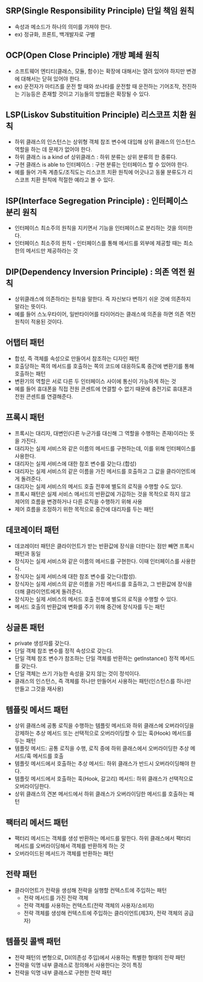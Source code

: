 ## SRP(Single Responsibility Principle) 단일 책임 원칙
- 속성과 메소드가 하나의 의미를 가져야 한다.
- ex) 정규화, 프론트, 백개발자로 구별

## OCP(Open Close Principle) 개방 폐쇄 원칙
- 소프트웨어 엔티티(클래스, 모듈, 함수)는 확장에 대해서는 열려 있어야 하지만 변경에 대해서는 닫혀 있어야 한다.
- ex) 운전자가 마티즈를 운전 할 때와 쏘나타를 운전할 때 운전하는 기어조작, 전진하는 기능등은 존재할 것이고 기능들의 방법들은 확장될 수 있다.

## LSP(Liskov Substituition Principle) 리스코프 치환 원칙
- 하위 클래스의 인스턴스는 상위형 객체 참조 변수에 대입해 상위 클래스의 인스턴스 역할을 하는 데 문제가 없어야 한다.
- 하위 클래스 is a kind of 상위클래스 : 하위 분류는 상위 분류의 한 종류다.
- 구현 클래스 is able to 인터페이스 : 구현 분류는 인터페이스 할 수 있어야 한다.
- 예를 들어 가족 계층도/조직도는 리스코프 치환 원칙에 어긋나고 동물 분류도가 리스코프 치환 원칙에 적절한 예라고 볼 수 있다.

## ISP(Interface Segregation Principle) : 인터페이스 분리 원칙
- 인터페이스 최소주의 원칙을 지키면서 기능을 인터페이스로 분리하는 것을 의미한다.
- 인터페이스 최소주의 원칙 - 인터페이스를 통해 메서드를 외부에 제공할 때는 최소한의 메서드만 제공하라는 것

## DIP(Dependency Inversion Principle) : 의존 역전 원칙
- 상위클래스에 의존하라는 원칙을 말한다. 즉 자신보다 변하기 쉬운 것에 의존하지 말라는 뜻이다.
- 예를 들어 스노우타이어, 일반타이어를 타이어라는 클래스에 의존을 하면 의존 역전 원칙이 적용된 것이다.


## 어탭터 패턴
- 합성, 즉 객체를 속성으로 만들어서 참조하는 디자인 패턴
- 호출당하는 쪽의 메서드를 호출하는 쪽의 코드에 대응하도록 중간에 변환기를 통해 호출하는 패턴
- 변환기의 역할은 서로 다른 두 인터페이스 사이에 통신이 가능하게 하는 것
- 예를 들어 휴대폰을 직접 전원 콘센트에 연결할 수 없기 때문에 충전기로 휴대폰과 전원 콘센트를 연결해준다.

## 프록시 패턴
- 프록시는 대리자, 대변인(다른 누군가를 대신해 그 역할을 수행하는 존재)이라는 뜻을 가진다.
- 대리자는 실제 서비스와 같은 이름의 메서드를 구현하는데, 이를 위해 인터페이스를 사용한다.
- 대리자는 실제 서비스에 대한 참조 변수를 갖는다.(합성)
- 대리자는 실제 서비스의 같은 이름을 가진 메서드를 호출하고 그 값을 클라이언트에게 돌려준다.
- 대리자는 실제 서비스의 메서드 호출 전후에 별도의 로직을 수행할 수도 있다.
- 프록시 패턴은 실제 서비스 메서드의 반환값에 가감하는 것을 목적으로 하지 않고 제어의 흐름을 변경하거나 다른 로직을 수행하기 위해 사용
- 제어 흐름을 조정하기 위한 목적으로 중간에 대리자를 두는 패턴

## 데코레이터 패턴
- 데코레이터 패턴은 클라이언트가 받는 반환값에 장식을 더한다는 점만 빼면 프록시 패턴과 동일
- 장식자는 실제 서비스와 같은 이름의 메서드를 구현한다. 이때 인터페이스를 사용한다.
- 장식자는 실제 서비스에 대한 참조 변수를 갖는다(합성).
- 장식자는 실제 서비스의 같은 이름을 가진 메서드를 호출하고, 그 반환값에 장식을 더해 클라이언트에게 돌려준다.
- 장식자는 실제 서비스의 메서드 호출 전후에 별도의 로직을 수행할 수 있다.
- 메서드 호출의 반환값에 변화를 주기 위해 중간에 장식자를 두는 패턴

## 싱글톤 패턴
- private 생성자를 갖는다.
- 단일 객체 참조 변수를 정적 속성으로 갖는다.
- 단일 객체 참조 변수가 참조하는 단일 객체를 반환하는 getInstance() 정적 메서드를 갖는다.
- 단일 객체는 쓰기 가능한 속성을 갖지 않는 것이 정석이다.
- 클래스의 인스턴스, 즉 객체를 하나만 만들어서 사용하는 패턴(인스턴스를 하나만 만들고 그것을 재사용)

## 템플릿 메서드 패턴
- 상위 클래스에 공통 로직을 수행하는 템플릿 메서드와 하위 클래스에 오버라이딩을 강제하는 추상 메서드 또는 선택적으로 오버라이딩할 수 있는 훅(Hook) 메서드를 두는 패턴
- 템플릿 메서드: 공통 로직을 수행, 로직 중에 하위 클래스에서 오버라이딩한 추상 메서드/훅 메서드를 호출
- 템플릿 메서드에서 호출하는 추상 메서드: 하위 클래스가 반드시 오버라이딩해야 한다.
- 템플릿 메서드에서 호출하는 훅(Hook, 갈고리) 메서드: 하위 클래스가 선택적으로 오버라이딩한다.
- 상위 클래스의 견본 메서드에서 하위 클래스가 오버라이딩한 메서드를 호출하는 패턴

## 팩터리 메서드 패턴
- 팩터리 메서드는 객체를 생성 반환하는 메서드를 말한다. 하위 클래스에서 팩터리 메서드를 오버라이딩해서 객체를 반환하게 하는 것
- 오버라이드된 메서드가 객체를 반환하는 패턴

## 전략 패턴
- 클라이언트가 전략을 생성해 전략을 실행할 컨텍스트에 주입하는 패턴
  - 전략 메서드를 가진 전략 객체
  - 전략 객체를 사용하는 컨텍스트(전략 객체의 사용자/소비자)
  - 전략 객체를 생성해 컨텍스트에 주입하는 클라이언트(제3자, 전략 객체의 공급자)

## 템플릿 콜백 패턴
- 전략 패턴의 변형으로, DI(의존성 주입)에서 사용하는 특별한 형태의 전략 패턴
- 전략을 익명 내부 클래스로 정의해서 사용한다는 것이 특징
- 전략을 익명 내부 클래스로 구현한 전략 패턴

